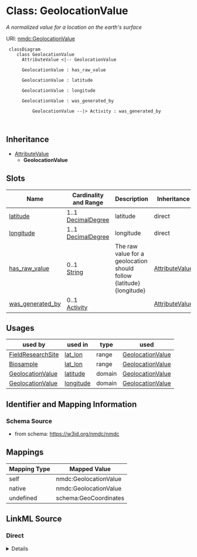 # Class: GeolocationValue


_A normalized value for a location on the earth's surface_





URI: [nmdc:GeolocationValue](https://w3id.org/nmdc/GeolocationValue)




```mermaid
 classDiagram
    class GeolocationValue
      AttributeValue <|-- GeolocationValue
      
      GeolocationValue : has_raw_value
        
      GeolocationValue : latitude
        
      GeolocationValue : longitude
        
      GeolocationValue : was_generated_by
        
          GeolocationValue --|> Activity : was_generated_by
        
      
```





## Inheritance
* [AttributeValue](AttributeValue.md)
    * **GeolocationValue**



## Slots

| Name | Cardinality and Range | Description | Inheritance |
| ---  | --- | --- | --- |
| [latitude](latitude.md) | 1..1 <br/> [DecimalDegree](DecimalDegree.md) | latitude | direct |
| [longitude](longitude.md) | 1..1 <br/> [DecimalDegree](DecimalDegree.md) | longitude | direct |
| [has_raw_value](has_raw_value.md) | 0..1 <br/> [String](String.md) | The raw value for a geolocation should follow {latitude} {longitude} | [AttributeValue](AttributeValue.md) |
| [was_generated_by](was_generated_by.md) | 0..1 <br/> [Activity](Activity.md) |  | [AttributeValue](AttributeValue.md) |





## Usages

| used by | used in | type | used |
| ---  | --- | --- | --- |
| [FieldResearchSite](FieldResearchSite.md) | [lat_lon](lat_lon.md) | range | [GeolocationValue](GeolocationValue.md) |
| [Biosample](Biosample.md) | [lat_lon](lat_lon.md) | range | [GeolocationValue](GeolocationValue.md) |
| [GeolocationValue](GeolocationValue.md) | [latitude](latitude.md) | domain | [GeolocationValue](GeolocationValue.md) |
| [GeolocationValue](GeolocationValue.md) | [longitude](longitude.md) | domain | [GeolocationValue](GeolocationValue.md) |






## Identifier and Mapping Information







### Schema Source


* from schema: https://w3id.org/nmdc/nmdc





## Mappings

| Mapping Type | Mapped Value |
| ---  | ---  |
| self | nmdc:GeolocationValue |
| native | nmdc:GeolocationValue |
| undefined | schema:GeoCoordinates |





## LinkML Source

<!-- TODO: investigate https://stackoverflow.com/questions/37606292/how-to-create-tabbed-code-blocks-in-mkdocs-or-sphinx -->

### Direct

<details>
```yaml
name: GeolocationValue
description: A normalized value for a location on the earth's surface
notes:
- 'what did ''to_str: {latitude} {longitude}'' mean?'
from_schema: https://w3id.org/nmdc/nmdc
mappings:
- schema:GeoCoordinates
is_a: AttributeValue
slots:
- latitude
- longitude
slot_usage:
  has_raw_value:
    name: has_raw_value
    description: The raw value for a geolocation should follow {latitude} {longitude}
    domain_of:
    - AttributeValue
    - QuantityValue
  latitude:
    name: latitude
    domain_of:
    - GeolocationValue
    required: true
  longitude:
    name: longitude
    domain_of:
    - GeolocationValue
    required: true

```
</details>

### Induced

<details>
```yaml
name: GeolocationValue
description: A normalized value for a location on the earth's surface
notes:
- 'what did ''to_str: {latitude} {longitude}'' mean?'
from_schema: https://w3id.org/nmdc/nmdc
mappings:
- schema:GeoCoordinates
is_a: AttributeValue
slot_usage:
  has_raw_value:
    name: has_raw_value
    description: The raw value for a geolocation should follow {latitude} {longitude}
    domain_of:
    - AttributeValue
    - QuantityValue
  latitude:
    name: latitude
    domain_of:
    - GeolocationValue
    required: true
  longitude:
    name: longitude
    domain_of:
    - GeolocationValue
    required: true
attributes:
  latitude:
    name: latitude
    description: latitude
    from_schema: https://w3id.org/nmdc/nmdc
    rank: 1000
    domain: GeolocationValue
    slot_uri: wgs84:lat
    alias: latitude
    owner: GeolocationValue
    domain_of:
    - GeolocationValue
    range: decimal degree
    required: true
  longitude:
    name: longitude
    description: longitude
    from_schema: https://w3id.org/nmdc/nmdc
    rank: 1000
    domain: GeolocationValue
    slot_uri: wgs84:long
    alias: longitude
    owner: GeolocationValue
    domain_of:
    - GeolocationValue
    range: decimal degree
    required: true
  has_raw_value:
    name: has_raw_value
    description: The raw value for a geolocation should follow {latitude} {longitude}
    from_schema: https://w3id.org/nmdc/nmdc
    rank: 1000
    domain: AttributeValue
    multivalued: false
    alias: has_raw_value
    owner: GeolocationValue
    domain_of:
    - AttributeValue
    - QuantityValue
    range: string
  was_generated_by:
    name: was_generated_by
    from_schema: https://w3id.org/nmdc/nmdc
    mappings:
    - prov:wasGeneratedBy
    rank: 1000
    alias: was_generated_by
    owner: GeolocationValue
    domain_of:
    - DataObject
    - AttributeValue
    - FunctionalAnnotation
    range: Activity

```
</details>